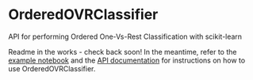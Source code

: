 # OrderedOVRClassifier
API for performing Ordered One-Vs-Rest Classification with scikit-learn

Readme in the works - check back soon! In the meantime, refer to the [example notebook](http://nbviewer.jupyter.org/github/alvinthai/OrderedOVRClassifier/blob/master/examples/example.ipynb) and the [API documentation](https://alvinthai.github.io/OrderedOVRClassifier/api_reference.html) for instructions on how to use OrderedOVRClassifier.
